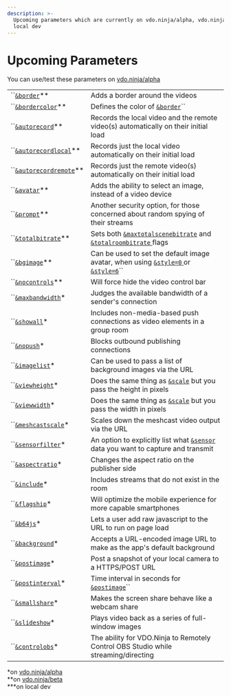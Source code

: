 ```yaml
---
description: >-
  Upcoming parameters which are currently on vdo.ninja/alpha, vdo.ninja/beta or
  local dev
---
```


# Upcoming Parameters

You can use/test these parameters on [vdo.ninja/alpha](https://vdo.ninja/alpha/)

|                                                      |                                                                                                                                                                       |
| ---------------------------------------------------- | --------------------------------------------------------------------------------------------------------------------------------------------------------------------- |
| ``[`&border`](and-border.md)\*\*                     | Adds a border around the videos                                                                                                                                       |
| ``[`&bordercolor`](and-bordercolor.md)\*\*           | Defines the color of [`&border`](and-border.md)``                                                                                                                     |
| ``[`&autorecord`](and-autorecord.md)\*\*             | Records the local video and the remote video(s) automatically on their initial load                                                                                   |
| ``[`&autorecordlocal`](and-autorecordlocal.md)\*\*   | Records just the local video automatically on their initial load                                                                                                      |
| ``[`&autorecordremote`](and-autorecordremote.md)\*\* | Records just the remote video(s) automatically on their initial load                                                                                                  |
| ``[`&avatar`](and-avatar.md)\*\*                     | Adds the ability to select an image, instead of a video device                                                                                                        |
| ``[`&prompt`](and-prompt.md)\*\*                     | Another security option, for those concerned about random spying of their streams                                                                                     |
| ``[`&totalbitrate`](and-totalbitrate.md)\*\*         | Sets both [`&maxtotalscenebitrate`](../../newly-added-parameters/and-maxtotalscenebitrate.md) and [`&totalroombitrate` ](../view-parameters/totalroombitrate.md)flags |
| ``[`&bgimage`](and-bgimage.md)\*\*                   | Can be used to set the default image avatar, when using [`&style=0` ](../design-parameters/style.md)or [`&style=6`](../design-parameters/style.md)``                  |
| ``[`&nocontrols`](and-nocontrols.md)\*\*             | Will force hide the video control bar                                                                                                                                 |
| ``[`&maxbandwidth`](and-maxbandwidth.md)\*           | Judges the available bandwidth of a sender's connection                                                                                                               |
| ``[`&showall`](and-showall.md)\*                     | Includes non-media-based push connections as video elements in a group room                                                                                           |
| ``[`&nopush`](and-nopush.md)\*                       | Blocks outbound publishing connections                                                                                                                                |
| ``[`&imagelist`](and-imagelist.md)\*                 | Can be used to pass a list of background images via the URL                                                                                                           |
| ``[`&viewheight`](and-viewheight.md)\*               | Does the same thing as [`&scale`](../view-parameters/scale.md) but you pass the height in pixels                                                                      |
| ``[`&viewwidth`](and-viewwidth.md)\*                 | Does the same thing as [`&scale`](../view-parameters/scale.md) but you pass the width in pixels                                                                       |
| ``[`&meshcastscale`](and-meshcastscale.md)\*         | Scales down the meshcast video output via the URL                                                                                                                     |
| ``[`&sensorfilter`](and-sensorfilter.md)\*           | An option to explicitly list what [`&sensor` ](../../source-settings/sensor.md)data you want to capture and transmit                                                  |
| ``[`&aspectratio`](and-aspectratio.md)\*             | Changes the aspect ratio on the publisher side                                                                                                                        |
| ``[`&include`](and-include.md)\*                     | Includes streams that do not exist in the room                                                                                                                        |
| ``[`&flagship`](and-flagship.md)\*                   | Will optimize the mobile experience for more capable smartphones                                                                                                      |
| ``[`&b64js`](and-b64js.md)\*                         | Lets a user add raw javascript to the URL to run on page load                                                                                                         |
| ``[`&background`](and-background.md)\*               | Accepts a URL-encoded image URL to make as the app's default background                                                                                               |
| ``[`&postimage`](and-postimage.md)\*                 | Post a snapshot of your local camera to a HTTPS/POST URL                                                                                                              |
| ``[`&postinterval`](and-postinterval.md)\*           | Time interval in seconds for [`&postimage`](and-postimage.md)``                                                                                                       |
| ``[`&smallshare`](and-smallshare.md)\*               | Makes the screen share behave like a webcam share                                                                                                                     |
| ``[`&slideshow`](and-slideshow.md)\*                 | Plays video back as a series of full-window images                                                                                                                    |
| ``[`&controlobs`](and-controlobs.md)\*               | The ability for VDO.Ninja to Remotely Control OBS Studio while streaming/directing                                                                                    |

\*on [vdo.ninja/alpha](https://vdo.ninja/alpha/)\
\*\*on [vdo.ninja/beta](https://vdo.ninja/beta/)\
\*\*\*on local dev
